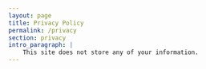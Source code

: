 ```yaml
---
layout: page
title: Privacy Policy
permalink: /privacy
section: privacy
intro_paragraph: | 
    This site does not store any of your information.
---
```

